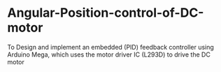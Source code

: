# Angular-Position-control-of-DC-motor
To Design and implement an embedded (PID) feedback controller using Arduino Mega, which uses the motor driver IC (L293D) to drive the DC motor
